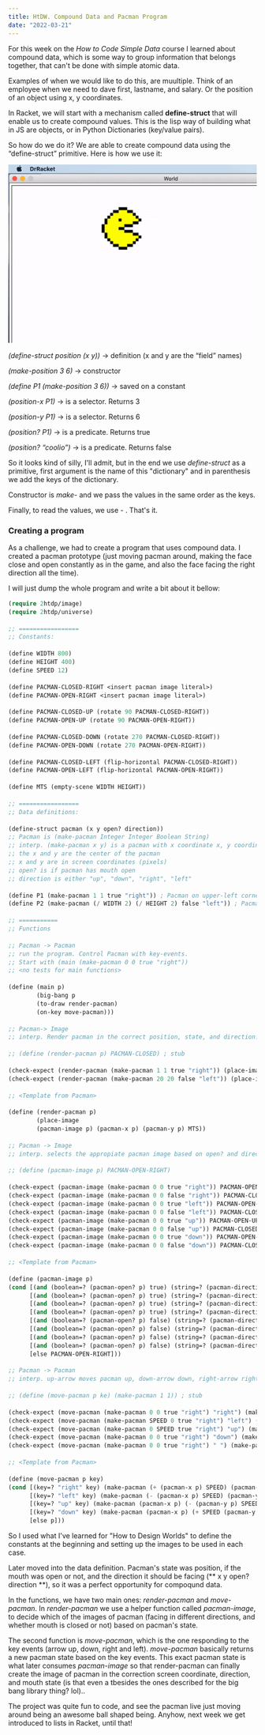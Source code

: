 ```yaml
---
title: HtDW. Compound Data and Pacman Program
date: "2022-03-21"
---
```


For this week on the *How to Code Simple Data* course I learned about compound data, which is some way to group information that belongs together, that can't be done with simple atomic data.

Examples of when we would like to do this, are muultiple. Think of an employee when we need to dave first,  lastname, and salary. Or the position of an object using x, y coordinates.

In Racket, we will start with a mechanism called **define-struct** that will enable us to create compound values. This is the lisp way of building what in JS are objects, or in Python Dictionaries (key/value pairs).

So how do we do it? We are able to create compound data using the “define-struct” primitive. Here is how we use it:

![](../images/pacman.gif)

*(define-struct position (x y))*           → definition (x and y are the “field” names)

*(make-position 3 6)*                      → constructor

*(define P1 (make-position 3 6))*          → saved on a constant

*(position-x P1)*                          → is a selector. Returns 3

*(position-y P1)*                          → is a selector. Returns 6

*(position? P1)*                           → is a predicate. Returns true

*(position? “coolio”)*                     → is a predicate. Returns false

So it looks kind of silly, I'll admit, but in the end we use *define-struct* as a primitive, first argument is the name of this "dictionary" and in parenthesis we add the keys of the dictionary.

Constructor is *make-<name-of-struct>* and we pass the values in the same order as the keys. 
  
Finally, to read the values, we use *<name-of-struct>-<key> <instance-of-struct>*. That's it.
  
### Creating a program
  
As a challenge, we had to create a program that uses compound data. I created a pacman prototype (just moving pacman around, making the face close and open constantly as in the game, and also the face facing the right direction all the time).
  
I will just dump the whole program and write a bit about it bellow:  
  
```lisp
(require 2htdp/image)
(require 2htdp/universe)

;; =================
;; Constants:

(define WIDTH 800)
(define HEIGHT 400)
(define SPEED 12)

(define PACMAN-CLOSED-RIGHT <insert pacman image literal>)
(define PACMAN-OPEN-RIGHT <insert pacman image literal>)

(define PACMAN-CLOSED-UP (rotate 90 PACMAN-CLOSED-RIGHT))
(define PACMAN-OPEN-UP (rotate 90 PACMAN-OPEN-RIGHT))

(define PACMAN-CLOSED-DOWN (rotate 270 PACMAN-CLOSED-RIGHT))
(define PACMAN-OPEN-DOWN (rotate 270 PACMAN-OPEN-RIGHT))

(define PACMAN-CLOSED-LEFT (flip-horizontal PACMAN-CLOSED-RIGHT))
(define PACMAN-OPEN-LEFT (flip-horizontal PACMAN-OPEN-RIGHT))

(define MTS (empty-scene WIDTH HEIGHT))

;; =================
;; Data definitions:

(define-struct pacman (x y open? direction))
;; Pacman is (make-pacman Integer Integer Boolean String)
;; interp. (make-pacman x y) is a pacman with x coordinate x, y coordinate y.
;; the x and y are the center of the pacman
;; x and y are in screen coordinates (pixels)
;; open? is if pacman has mouth open
;; direction is either "up", "down", "right", "left"

(define P1 (make-pacman 1 1 true "right")) ; Pacman on upper-left corner of the screen, open mouth, facing right
(define P2 (make-pacman (/ WIDTH 2) (/ HEIGHT 2) false "left")) ; Pacman on the middle of the screen, closed mouth, facing left

;; ===========
;; Functions

;; Pacman -> Pacman
;; run the program. Control Pacman with key-events.
;; Start with (main (make-pacman 0 0 true "right"))
;; <no tests for main functions>

(define (main p)
        (big-bang p
        (to-draw render-pacman)
        (on-key move-pacman)))

;; Pacman-> Image
;; interp. Render pacman in the correct position, state, and direction.

;; (define (render-pacman p) PACMAN-CLOSED) ; stub

(check-expect (render-pacman (make-pacman 1 1 true "right")) (place-image PACMAN-OPEN-RIGHT 1 1 MTS))
(check-expect (render-pacman (make-pacman 20 20 false "left")) (place-image PACMAN-CLOSED-LEFT 20 20 MTS))

;; <Template from Pacman>

(define (render-pacman p)
        (place-image
        (pacman-image p) (pacman-x p) (pacman-y p) MTS))

;; Pacman -> Image
;; interp. selects the appropiate pacman image based on open? and direction

;; (define (pacman-image p) PACMAN-OPEN-RIGHT)

(check-expect (pacman-image (make-pacman 0 0 true "right")) PACMAN-OPEN-RIGHT)
(check-expect (pacman-image (make-pacman 0 0 false "right")) PACMAN-CLOSED-RIGHT)
(check-expect (pacman-image (make-pacman 0 0 true "left")) PACMAN-OPEN-LEFT)
(check-expect (pacman-image (make-pacman 0 0 false "left")) PACMAN-CLOSED-LEFT)
(check-expect (pacman-image (make-pacman 0 0 true "up")) PACMAN-OPEN-UP)
(check-expect (pacman-image (make-pacman 0 0 false "up")) PACMAN-CLOSED-UP)
(check-expect (pacman-image (make-pacman 0 0 true "down")) PACMAN-OPEN-DOWN)
(check-expect (pacman-image (make-pacman 0 0 false "down")) PACMAN-CLOSED-DOWN)

;; <Template from Pacman>

(define (pacman-image p)
(cond [(and (boolean=? (pacman-open? p) true) (string=? (pacman-direction p) "right")) PACMAN-OPEN-RIGHT]
      [(and (boolean=? (pacman-open? p) true) (string=? (pacman-direction p) "left")) PACMAN-OPEN-LEFT]
      [(and (boolean=? (pacman-open? p) true) (string=? (pacman-direction p) "up")) PACMAN-OPEN-UP]
      [(and (boolean=? (pacman-open? p) true) (string=? (pacman-direction p) "down")) PACMAN-OPEN-DOWN]
      [(and (boolean=? (pacman-open? p) false) (string=? (pacman-direction p) "right")) PACMAN-CLOSED-RIGHT]
      [(and (boolean=? (pacman-open? p) false) (string=? (pacman-direction p) "left")) PACMAN-CLOSED-LEFT]
      [(and (boolean=? (pacman-open? p) false) (string=? (pacman-direction p) "up")) PACMAN-CLOSED-UP]
      [(and (boolean=? (pacman-open? p) false) (string=? (pacman-direction p) "down")) PACMAN-CLOSED-DOWN]
      [else PACMAN-OPEN-RIGHT]))

;; Pacman -> Pacman
;; interp. up-arrow moves pacman up, down-arrow down, right-arrow right and left-arrow left.

;; (define (move-pacman p ke) (make-pacman 1 1)) ; stub

(check-expect (move-pacman (make-pacman 0 0 true "right") "right") (make-pacman SPEED 0 false "right"));
(check-expect (move-pacman (make-pacman SPEED 0 true "right") "left") (make-pacman 0 0 false "left"));
(check-expect (move-pacman (make-pacman 0 SPEED true "right") "up") (make-pacman 0 0 false "up"));
(check-expect (move-pacman (make-pacman 0 0 true "right") "down") (make-pacman 0 SPEED false "down"));
(check-expect (move-pacman (make-pacman 0 0 true "right") " ") (make-pacman 0 0 true "right"));

;; <Template from Pacman>

(define (move-pacman p key)
(cond [(key=? "right" key) (make-pacman (+ (pacman-x p) SPEED) (pacman-y p) (not (pacman-open? p)) "right")]
      [(key=? "left" key) (make-pacman (- (pacman-x p) SPEED) (pacman-y p) (not (pacman-open? p)) "left")]
      [(key=? "up" key) (make-pacman (pacman-x p) (- (pacman-y p) SPEED) (not (pacman-open? p)) "up")]
      [(key=? "down" key) (make-pacman (pacman-x p) (+ SPEED (pacman-y p)) (not (pacman-open? p)) "down")]
      [else p]))
```
 
So I used what I've learned for "How to Design Worlds" to define the constants at the beginning and setting up the images to be used in each case.
  
Later moved into the data definition. Pacman's state was position, if the mouth was open or not, and the direction it should be facing (** x y open? direction **), so it was a perfect opportunity for compoqund data.
  
In the functions, we have two main ones: *render-pacman* and *move-pacman*. In *render-pacman* we use a helper function called *pacman-image*, to decide which of the images of pacman (facing in different directions, and whether mouth is closed or not) based on pacman's state.
  
The second function is *move-pacman*, which is the one responding to the key events (arrow up, down, right and left).  *move-pacman* basically returns a new pacman state based on the key events. This exact pacman state is what later consumes *pacman-image* so that render-pacman can finally create the image of pacman in the correction screen coordinate, direction, and mouth state (is that even a tbesides the ones described for the big bang library  thing? lol)..
  
 The project was quite fun to code, and see the pacman live just moving around being an awesome ball shaped being. Anyhow, next week we get introduced to lists in Racket, until that!
